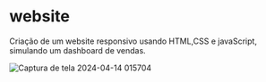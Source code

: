 # website
Criação de um website responsivo usando HTML,CSS e javaScript, simulando um dashboard de vendas.

![Captura de tela 2024-04-14 015704](https://github.com/guiwada/website/assets/98000633/e8388340-0072-4862-b977-33bb3b8efb19)

